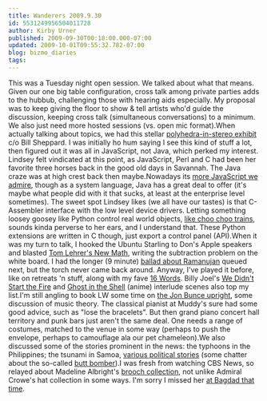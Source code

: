 ```yaml
---
title: Wanderers 2009.9.30
id: 5531249956504011728
author: Kirby Urner
published: 2009-09-30T00:18:00.000-07:00
updated: 2009-10-01T09:55:32.782-07:00
blog: bizmo_diaries
tags: 
---
```


This was a Tuesday night open session.  We talked about what that means.  Given our one big table configuration, cross talk among private parties adds to the hubbub, challenging those with hearing aids especially.  My proposal was to keep giving the floor to show & tell artists who'd guide the discussion, keeping cross talk (simultaneous conversations) to a minimum.  We also just need more hosted sessions (vs. open mic format).When actually talking about topics, we had this stellar [polyhedra-in-stereo exhibit](http://interisland.net/johngilbrough/Space/) c/o Bill Sheppard.  I was initially ho hum saying I see this kind of stuff a lot, then figured out it was all in JavaScript, not Java, which perked my interest.  Lindsey felt vindicated at this point, as JavaScript, Perl and C had been her favorite three horses back in the good old days in Savannah.  The Java craze was at high crest back then maybe.Nowadays its [more JavaScript we admire](http://controlroom.blogspot.com/2009/09/django-conference-day-1.html), though as a system language, Java has a great deal to offer (it's maybe what people did with it that sucks, at least at the enterprise level sometimes).  The sweet spot Lindsey likes (we all have our tastes) is that C-Assembler interface with the low level device drivers.  Letting something loosey goosey like Python control real world objects, [like choo choo trains](http://controlroom.blogspot.com/2008/07/infrastructure-park.html), sounds kinda perverse to her ears, and I understand that.  These Python extensions are written in C though, just export a control panel (API).When it was my turn to talk, I hooked the Ubuntu Starling to Don's Apple speakers and blasted [Tom Lehrer's New Math](http://video.google.com/videoplay?docid=-7841878207694220233#), writing the subtraction problem on the white board.  I had the longer (9 minute) [ballad about Ramanujan](http://www.archive.org/details/Ramanujan) queued next, but the torch never came back around.  Anyway, I've played it before, like on retreats 'n stuff, along with my fave [16 Words](http://mybizmo.blogspot.com/2007/09/lampoon-harpoon.html).  Billy Joel's [We Didn't Start the Fire](http://mybizmo.blogspot.com/2005/09/wanderers-retreat.html) and [Ghost in the Shell](http://mybizmo.blogspot.com/2006/03/st-patricks-day-wanderers-retreat.html) (anime) interlude scenes also top my list.I'm still angling to book LW some time on [the Jon Bunce upright](http://www.flickr.com/photos/17157315@N00/3947825595/), some discussion of music theory.  The classical pianist at Muddy's sure had some good advice, such as "lose the bracelets".  But then grand piano concert hall territory and punk bars just aren't the same deal.  One needs a range of costumes, matched to the venue in some way (perhaps to push the envelope, perhaps to camouflage ala our pet chameleon).We also discussed some of the stories prominent in the news:  the typhoons in the Philippines; the tsunami in Samoa, [various political stories](http://www.cbsnews.com/video/watch/?id=5353770n&tag=contentBody;housing) (some chatter about the so-called [butt bomber](http://www.cbsnews.com/video/watch/?id=5347857n&tag=mg;eveningnews)).I was fresh from watching CBS News, so relayed about Madeline Albright's [brooch collection](http://www.cbsnews.com/blogs/2009/09/25/couricandco/entry5340543.shtml?tag=contentMain;contentBody), not unlike Admiral Crowe's hat collection in some ways.  I'm sorry I missed her [at Bagdad that time](http://mybizmo.blogspot.com/2008/10/diplomacy-r-us.html).
